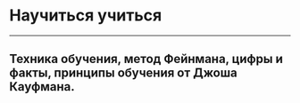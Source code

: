 # Научиться учиться
------
Техника обучения, метод Фейнмана, цифры и факты, принципы обучения
от Джоша Кауфмана.
------


